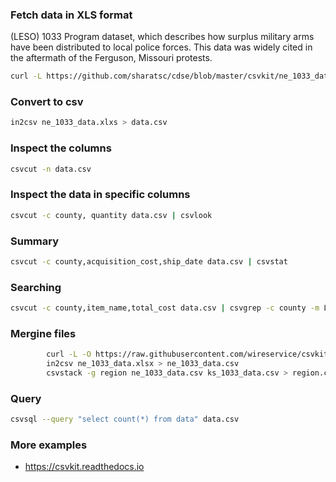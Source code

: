 ### Fetch data in XLS format

(LESO) 1033 Program dataset, which describes how surplus military arms have been distributed to local police forces.
This data was widely cited in the aftermath of the Ferguson, Missouri protests.

```bash
curl -L https://github.com/sharatsc/cdse/blob/master/csvkit/ne_1033_data.xls?raw=true -o ne_1033_data.xls
```

### Convert to csv
```bash
in2csv ne_1033_data.xlxs > data.csv
```

### Inspect the columns
```bash
csvcut -n data.csv
```

### Inspect the data in specific columns
```bash
csvcut -c county, quantity data.csv | csvlook
```

### Summary
```bash
csvcut -c county,acquisition_cost,ship_date data.csv | csvstat
```
### Searching
```bash
csvcut -c county,item_name,total_cost data.csv | csvgrep -c county -m LANCASTER | csvlook
```
### Mergine files
```bash
        curl -L -O https://raw.githubusercontent.com/wireservice/csvkit/master/examples/realdata/ks_1033_data.csv
        in2csv ne_1033_data.xlsx > ne_1033_data.csv
        csvstack -g region ne_1033_data.csv ks_1033_data.csv > region.csv
```

### Query
```bash
csvsql --query "select count(*) from data" data.csv
```

### More examples
* https://csvkit.readthedocs.io
